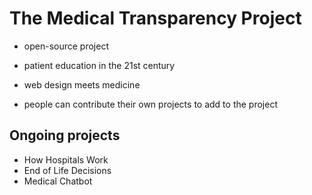 # The Medical Transparency Project
* open-source project
* patient education in the 21st century
* web design meets medicine

* people can contribute their own projects to add to the project

## Ongoing projects
* How Hospitals Work
* End of Life Decisions
* Medical Chatbot